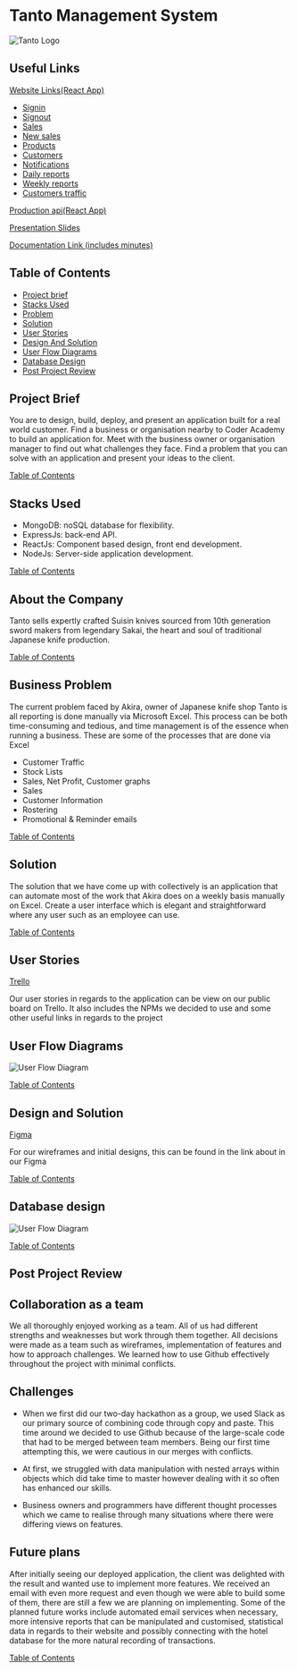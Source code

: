 # Tanto Management System

![Tanto Logo](https://image.ibb.co/gHzsDb/logo.png "Logo Title Text")

## Useful Links

[Website Links(React App)](https://tanto.netlify.com)

* [Signin](https://tanto.netlify.com/signin)
* [Signout](https://tanto.netlify.com/signup)
* [Sales](https://tanto.netlify.com/sales)
* [New sales](https://tanto.netlify.com/new-sales)
* [Products](https://tanto.netlify.com/products)
* [Customers](https://tanto.netlify.com/customers)
* [Notifications](https://tanto.netlify.com/notifications)
* [Daily reports](https://tanto.netlify.com/report-daily)
* [Weekly reports](https://tanto.netlify.com/report-weekly)
* [Customers traffic](https://tanto.netlify.com/customer-traffic)

[Production api(React App)](https://tanto-api.now.sh)

[Presentation Slides](https://docs.google.com/presentation/d/1__HwmAxxGbnhNuGW9O3zxrAPKJOJ2siq-zzJoENJaEM/edit#slide=id.p)

[Documentation Link (includes minutes)](https://docs.google.com/document/d/1Cu55d0rctqWQf9sVHFZ376ZGLEOQhSpns6cviiiJxN8/edit?usp=sharing)

## Table of Contents

* [Project brief](#project-brief)
* [Stacks Used](#stacks-used)
* [Problem](#business-problem)
* [Solution](#solution)
* [User Stories](#user-stories)
* [Design And Solution](#chosen-designs-and-solution)
* [User Flow Diagrams](#user-flow-diagram)
* [Database Design](#database-design)
* [Post Project Review](#post-project-review)

## Project Brief

You are to design, build, deploy, and present an application built for a real
world customer. Find a business or organisation nearby to Coder Academy to build
an application for. Meet with the business owner or organisation manager to find
out what challenges they face. Find a problem that you can solve with an
application and present your ideas to the client.

[Table of Contents](#table-of-contents)

## Stacks Used

* MongoDB: noSQL database for flexibility.
* ExpressJs: back-end API.
* ReactJs: Component based design, front end development.
* NodeJs: Server-side application development.

[Table of Contents](#table-of-contents)

## About the Company

Tanto sells expertly crafted Suisin knives sourced from 10th generation sword
makers from legendary Sakai, the heart and soul of traditional Japanese knife
production.

[Table of Contents](#table-of-contents)

## Business Problem

The current problem faced by Akira, owner of Japanese knife shop Tanto is all
reporting is done manually via Microsoft Excel. This process can be both
time-consuming and tedious, and time management is of the essence when running a
business. These are some of the processes that are done via Excel

* Customer Traffic
* Stock Lists
* Sales, Net Profit, Customer graphs
* Sales
* Customer Information
* Rostering
* Promotional & Reminder emails

[Table of Contents](#table-of-contents)

## Solution

The solution that we have come up with collectively is an application that can
automate most of the work that Akira does on a weekly basis manually on Excel.
Create a user interface which is elegant and straightforward where any user such
as an employee can use.

[Table of Contents](#table-of-contents)

## User Stories

[Trello](https://trello.com/b/uPW701tC/term-3-major-project-tanto-knife-store)

Our user stories in regards to the application can be view on our public board
on Trello. It also includes the NPMs we decided to use and some other useful
links in regards to the project

## User Flow Diagrams

![User Flow Diagram](https://image.ibb.co/ghtNeG/Tanto_workflow_diagram.png "User Flow Diagram")

[Table of Contents](#table-of-contents)

## Design and Solution

[Figma](https://www.figma.com/file/dtRqWfQ8bnwpx6a8yMAm6z5V/Term-3-major-project)

For our wireframes and initial designs, this can be found in the link about in
our Figma

[Table of Contents](#table-of-contents)

## Database design

![User Flow Diagram](https://image.ibb.co/do3y6w/db.png "Database Design")

[Table of Contents](#table-of-contents)

## Post Project Review

## Collaboration as a team

We all thoroughly enjoyed working as a team. All of us had different strengths
and weaknesses but work through them together. All decisions were made as a team
such as wireframes, implementation of features and how to approach challenges.
We learned how to use Github effectively throughout the project with minimal
conflicts.

## Challenges

* When we first did our two-day hackathon as a group, we used Slack as our
  primary source of combining code through copy and paste. This time around we
  decided to use Github because of the large-scale code that had to be merged
  between team members. Being our first time attempting this, we were cautious
  in our merges with conflicts.

* At first, we struggled with data manipulation with nested arrays within
  objects which did take time to master however dealing with it so often has
  enhanced our skills.

* Business owners and programmers have different thought processes which we came
  to realise through many situations where there were differing views on
  features.

## Future plans

After initially seeing our deployed application, the client was delighted with
the result and wanted use to implement more features. We received an email with
even more request and even though we were able to build some of them, there are
still a few we are planning on implementing. Some of the planned future works
include automated email services when necessary, more intensive reports that can
be manipulated and customised, statistical data in regards to their website and
possibly connecting with the hotel database for the more natural recording of
transactions.

[Table of Contents](#table-of-contents)
